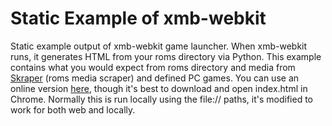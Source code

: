 # Static Example of xmb-webkit

Static example output of xmb-webkit game launcher. When xmb-webkit runs, it generates HTML from your roms directory via Python. This example contains what you would expect from roms directory and media from [Skraper](https://www.skraper.net) (roms media scraper) and defined PC games. You can use an online version [here](https://ellie.hinkens.github.io/xmb-browser/), though it's best to download and open index.html in Chrome. Normally  this is run locally using the file:// paths, it's modified to work for both web and locally.